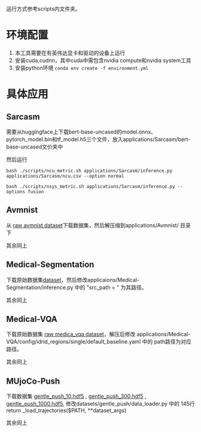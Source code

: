 运行方式参考scripts内文件夹。

# 环境配置

1. 本工具需要在有英伟达显卡和驱动的设备上运行
2. 安装cuda,cudnn，其中cuda中需包含nvidia compute和nvidia system工具
3. 安装python环境 `conda env create -f environment.yml`


# 具体应用
## Sarcasm

需要从huggingface上下载bert-base-uncased的model.onnx、pytorch_model.bin和tf_model.h5三个文件，放入applications/Sarcasm/bert-base-uncased文价夹中

然后运行

```
bash ./scripts/ncu_metric.sh applications/Sarcasm/inference.py applications/Sarcasm/ncu.csv --option normal

bash ./scripts/nsys_metric.sh applications/Sarcasm/inference.py --options fusion
```

## Avmnist

从  [raw avmnist dataset](https://drive.google.com/file/d/1KvKynJJca5tDtI5Mmp6CoRh9pQywH8Xp/view?usp=sharing)下载数据集，然后解压缩到applications/Avmnist/ 目录下

其余同上


## Medical-Segmentation

下载原始数据集[dataset](https://www.med.upenn.edu/sbia/brats2018/data.html)，然后修改applicaions/Medical-Segmentation/inference.py 中的 "src_path = " 为其路径。

其余同上

## Medical-VQA

下载原始数据集 [raw medica_vqa dataset](https://zenodo.org/record/6784358)，解压后修改
applications/Medical-VQA/config/idrid_regions/single/default_baseline.yaml 中的 path路径为对应路径。

其余同上

## MUjoCo-Push

下载数据集 [gentle_push_10.hdf5](https://drive.google.com/file/d/1qmBCfsAGu8eew-CQFmV1svodl9VJa6fX/view) , [gentle_push_300.hdf5](https://drive.google.com/file/d/18dr1z0N__yFiP_DAKxy-Hs9Vy_AsaW6Q/view) , [gentle_push_1000.hdf5](https://drive.google.com/file/d/1JTgmq1KPRK9HYi8BgvljKg5MPqT_N4cR/view),
修改datasets/gentle_push/data_loader.py 中的 145行 return _load_trajectories($PATH, **dataset_args)

其余同上


